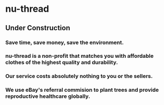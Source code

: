 # nu-thread
## Under Construction

### Save time, save money, save the environment.

### nu-thread is a non-profit that matches you with affordable clothes of the highest quality and durability.

### Our service costs absolutely nothing to you or the sellers.

### We use eBay's referral commision to plant trees and provide reproductive healthcare globally.